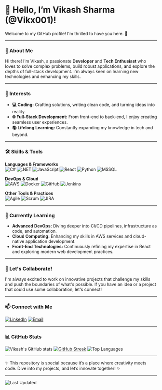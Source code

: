 # 👋 Hello, I’m Vikash Sharma (@Vikx001)!

Welcome to my GitHub profile! I'm thrilled to have you here. 🌟


---

### 🎯 About Me

Hi there! I'm Vikash, a passionate **Developer** and **Tech Enthusiast** who loves to solve complex problems, build robust applications, and explore the depths of full-stack development. I'm always keen on learning new technologies and enhancing my skills.

---

### 🚀 Interests
- **💻 Coding:** Crafting solutions, writing clean code, and turning ideas into reality.
- **🌐 Full-Stack Development:** From front-end to back-end, I enjoy creating seamless user experiences.
- **📚 Lifelong Learning:** Constantly expanding my knowledge in tech and beyond.

---

### 🛠️ Skills & Tools

**Languages & Frameworks**  
![C#](https://img.shields.io/badge/C%23-239120?style=for-the-badge&logo=c-sharp&logoColor=white)
![.NET](https://img.shields.io/badge/.NET-512BD4?style=for-the-badge&logo=dotnet&logoColor=white)
![JavaScript](https://img.shields.io/badge/JavaScript-F7DF1E?style=for-the-badge&logo=javascript&logoColor=black)
![React](https://img.shields.io/badge/React-61DAFB?style=for-the-badge&logo=react&logoColor=black)
![Python](https://img.shields.io/badge/Python-3776AB?style=for-the-badge&logo=python&logoColor=white)
![MSSQL](https://img.shields.io/badge/MSSQL-CC2927?style=for-the-badge&logo=microsoft-sql-server&logoColor=white)

**DevOps & Cloud**  
![AWS](https://img.shields.io/badge/AWS-232F3E?style=for-the-badge&logo=amazon-aws&logoColor=white)
![Docker](https://img.shields.io/badge/Docker-2496ED?style=for-the-badge&logo=docker&logoColor=white)
![GitHub](https://img.shields.io/badge/GitHub-181717?style=for-the-badge&logo=github&logoColor=white)
![Jenkins](https://img.shields.io/badge/Jenkins-D24939?style=for-the-badge&logo=jenkins&logoColor=white)

**Other Tools & Practices**  
![Agile](https://img.shields.io/badge/Agile-009688?style=for-the-badge&logo=agile&logoColor=white)
![Scrum](https://img.shields.io/badge/Scrum-6DB33F?style=for-the-badge&logo=scrum&logoColor=white)
![JIRA](https://img.shields.io/badge/JIRA-0052CC?style=for-the-badge&logo=jira&logoColor=white)

---

### 🌱 Currently Learning

- **Advanced DevOps:** Diving deeper into CI/CD pipelines, infrastructure as code, and automation.
- **Cloud Computing:** Enhancing my skills in AWS services and cloud-native application development.
- **Front-End Technologies:** Continuously refining my expertise in React and exploring modern web development practices.

---

### 💞️ Let's Collaborate!

I'm always excited to work on innovative projects that challenge my skills and push the boundaries of what's possible. If you have an idea or a project that could use some collaboration, let's connect!

---

### 📫 Connect with Me

[![LinkedIn](https://img.shields.io/badge/LinkedIn-0A66C2?style=for-the-badge&logo=linkedin&logoColor=white)](https://www.linkedin.com/in/vikash-sharma-253457214/)
[![Email](https://img.shields.io/badge/Email-D14836?style=for-the-badge&logo=gmail&logoColor=white)](mailto:vikash.sharmaa1222@gmail.com)

---

### 📊 GitHub Stats

![Vikash's GitHub stats](https://github-readme-stats.vercel.app/api?username=vikx001&show_icons=true&theme=radical)
[![GitHub Streak](https://streak-stats.demolab.com?user=vikx001&theme=radical&hide_border=true)](https://git.io/streak-stats)
![Top Languages](https://github-readme-stats.vercel.app/api/top-langs/?username=vikx001&layout=compact&theme=radical)

---

✨ This repository is special because it’s a place where creativity meets code. Dive into my projects, and let’s innovate together! ✨

---

![Last Updated](https://img.shields.io/github/last-commit/vikx001/vikx001?color=green&style=for-the-badge)
